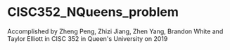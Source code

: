 # CISC352_NQueens_problem

Accomplished by Zheng Peng, Zhizi Jiang, Zhen Yang, Brandon White and Taylor Elliott in CISC 352 in Queen's University on 2019

